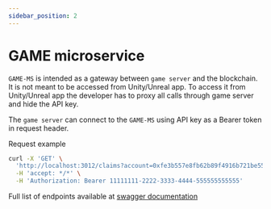 ```yaml
---
sidebar_position: 2
---
```


# GAME microservice

`GAME-MS` is intended as a gateway between `game server` and the blockchain. It is not meant to be accessed from
Unity/Unreal app. To access it from Unity/Unreal app the developer has to proxy all calls through game server and hide the API key.

The `game server` can connect to the `GAME-MS` using API key as a Bearer token in request header.

Request example

```bash
curl -X 'GET' \
  'http://localhost:3012/claims?account=0xfe3b557e8fb62b89f4916b721be55ceb828dbd73&skip=0&take=25' \
  -H 'accept: */*' \
  -H 'Authorization: Bearer 11111111-2222-3333-4444-555555555555'
```

Full list of endpoints available at [swagger documentation](https://game-api.gemunion.io/swagger)
